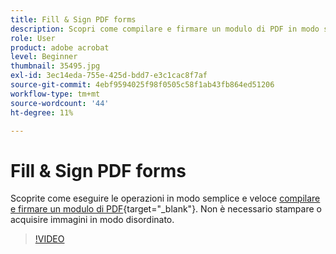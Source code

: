 ```yaml
---
title: Fill & Sign PDF forms
description: Scopri come compilare e firmare un modulo di PDF in modo semplice e veloce
role: User
product: adobe acrobat
level: Beginner
thumbnail: 35495.jpg
exl-id: 3ec14eda-755e-425d-bdd7-e3c1cac8f7af
source-git-commit: 4ebf9594025f98f0505c58f1ab43fb864ed51206
workflow-type: tm+mt
source-wordcount: '44'
ht-degree: 11%

---
```


# Fill &amp; Sign PDF forms

Scoprite come eseguire le operazioni in modo semplice e veloce [compilare e firmare un modulo di PDF](https://www.adobe.com/it/acrobat/online/sign-pdf.html){target="_blank"}. Non è necessario stampare o acquisire immagini in modo disordinato.

>[!VIDEO](https://video.tv.adobe.com/v/35495?quality=12&learn=on&hidetitle=true)

